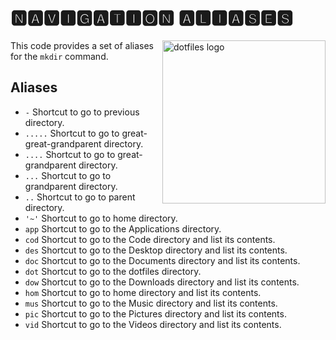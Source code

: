 # 🅽🅰🆅🅸🅶🅰🆃🅸🅾🅽 🅰🅻🅸🅰🆂🅴🆂

<!-- markdownlint-disable MD033 MD041 -->

<img src="https://kura.pro/dotfiles/v2/images/logos/dotfiles.svg"
alt="dotfiles logo" width="261" align="right" />

<!-- markdownlint-enable MD033 MD041 -->

This code provides a set of aliases for the `mkdir` command.

## Aliases

- `-` Shortcut to go to previous directory.
- `.....` Shortcut to go to great-great-grandparent directory.
- `....` Shortcut to go to great-grandparent directory.
- `...` Shortcut to go to grandparent directory.
- `..` Shortcut to go to parent directory.
- `'~'` Shortcut to go to home directory.
- `app` Shortcut to go to the Applications directory.
- `cod` Shortcut to go to the Code directory and list its contents.
- `des` Shortcut to go to the Desktop directory and list its contents.
- `doc` Shortcut to go to the Documents directory and list its contents.
- `dot` Shortcut to go to the dotfiles directory.
- `dow` Shortcut to go to the Downloads directory and list its contents.
- `hom` Shortcut to go to home directory and list its contents.
- `mus` Shortcut to go to the Music directory and list its contents.
- `pic` Shortcut to go to the Pictures directory and list its contents.
- `vid` Shortcut to go to the Videos directory and list its contents.

